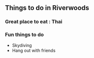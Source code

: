 ## Things to do in Riverwoods
### Great place to eat : Thai
### Fun things to do

- Skydiving
- Hang out with friends
